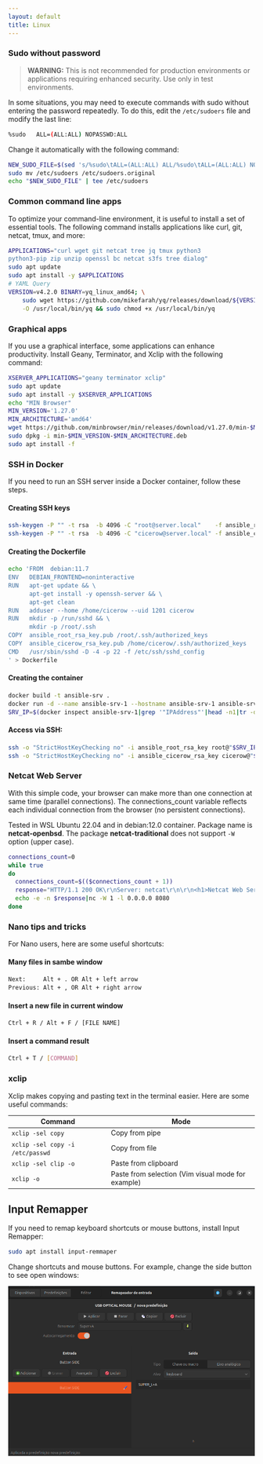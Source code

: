 ```yaml
---
layout: default
title: Linux
---
```




### Sudo without password

> **WARNING:** This is not recommended for production environments or applications requiring enhanced security. Use only in test environments.

In some situations, you may need to execute commands with sudo without entering the password repeatedly. To do this, edit the `/etc/sudoers` file and modify the last line:

```bash
%sudo   ALL=(ALL:ALL) NOPASSWD:ALL
```

Change it automatically with the following command:

```bash
NEW_SUDO_FILE=$(sed 's/%sudo\tALL=(ALL:ALL) ALL/%sudo\tALL=(ALL:ALL) NOPASSWD:ALL/' /etc/sudoers)
sudo mv /etc/sudoers /etc/sudoers.original
echo "$NEW_SUDO_FILE" | tee /etc/sudoers
```

### Common command line apps

To optimize your command-line environment, it is useful to install a set of essential tools. The following command installs applications like curl, git, netcat, tmux, and more:


```bash
APPLICATIONS="curl wget git netcat tree jq tmux python3
python3-pip zip unzip openssl bc netcat s3fs tree dialog"
sudo apt update
sudo apt install -y $APPLICATIONS
# YAML Query
VERSION=v4.2.0 BINARY=yq_linux_amd64; \
    sudo wget https://github.com/mikefarah/yq/releases/download/${VERSION}/${BINARY} \
    -O /usr/local/bin/yq && sudo chmod +x /usr/local/bin/yq
```

### Graphical apps

If you use a graphical interface, some applications can enhance productivity. Install Geany, Terminator, and Xclip with the following command:

```bash
XSERVER_APPLICATIONS="geany terminator xclip"
sudo apt update
sudo apt install -y $XSERVER_APPLICATIONS
echo "MIN Browser"
MIN_VERSION='1.27.0'
MIN_ARCHITECTURE='amd64'
wget https://github.com/minbrowser/min/releases/download/v1.27.0/min-$MIN_VERSION-$MIN_ARCHITECTURE.deb
sudo dpkg -i min-$MIN_VERSION-$MIN_ARCHITECTURE.deb
sudo apt install -f
```

### SSH in Docker

If you need to run an SSH server inside a Docker container, follow these steps.


#### Creating SSH keys

```bash
ssh-keygen -P "" -t rsa  -b 4096 -C "root@server.local"    -f ansible_root_rsa_key
ssh-keygen -P "" -t rsa  -b 4096 -C "cicerow@server.local" -f ansible_cicerow_rsa_key
```

#### Creating the Dockerfile

```bash
echo 'FROM  debian:11.7
ENV   DEBIAN_FRONTEND=noninteractive
RUN   apt-get update && \
      apt-get install -y openssh-server && \
      apt-get clean
RUN   adduser --home /home/cicerow --uid 1201 cicerow
RUN   mkdir -p /run/sshd && \
      mkdir -p /root/.ssh 
COPY  ansible_root_rsa_key.pub /root/.ssh/authorized_keys
COPY  ansible_cicerow_rsa_key.pub /home/cicerow/.ssh/authorized_keys
CMD   /usr/sbin/sshd -D -4 -p 22 -f /etc/ssh/sshd_config
' > Dockerfile
```

#### Creating the container

```bash
docker build -t ansible-srv .
docker run -d --name ansible-srv-1 --hostname ansible-srv-1 ansible-srv
SRV_IP=$(docker inspect ansible-srv-1|grep '"IPAddress"'|head -n1|tr -d '" ,'|cut -d":" -f2)
```

#### Access via SSH:

```bash
ssh -o "StrictHostKeyChecking no" -i ansible_root_rsa_key root@"$SRV_IP"
ssh -o "StrictHostKeyChecking no" -i ansible_cicerow_rsa_key cicerow@"$SRV_IP"
```

### Netcat Web Server

With this simple code, your browser can make more than one connection at same time (parallel connections). The connections_count variable reflects each individual connection from the browser (no persistent connections).

Tested in WSL Ubuntu 22.04 and in debian:12.0 container. Package name is **netcat-openbsd**. The package **netcat-traditional** does not support `-W` option (upper case).

```bash
connections_count=0
while true
do 
  connections_count=$(($connections_count + 1))
  response="HTTP/1.1 200 OK\r\nServer: netcat\r\n\r\n<h1>Netcat Web Server</h1>Using net cat as web server.<br>Connections: $connections_count<br>Server date: $(date)"
  echo -e -n $response|nc -W 1 -l 0.0.0.0 8080
done
```

### Nano tips and tricks

For Nano users, here are some useful shortcuts:

#### Many files in sambe window

```bash
Next:     Alt + . OR Alt + left arrow
Previous: Alt + , OR Alt + right arrow
```

#### Insert a new file in current window

```bash
Ctrl + R / Alt + F / [FILE NAME]
```

#### Insert a command result

```bash
Ctrl + T / [COMMAND]
```

### xclip

Xclip makes copying and pasting text in the terminal easier. Here are some useful commands:

| Command                         | Mode                                               |
|---------------------------------|----------------------------------------------------|
| `xclip -sel copy`               | Copy from pipe                                     |
| `xclip -sel copy -i /etc/passwd`| Copy from file                                     |
| `xclip -sel clip -o`            | Paste from clipboard                               |
| `xclip -o`                      | Paste from selection (Vim visual mode for example) |

## Input Remapper

If you need to remap keyboard shortcuts or mouse buttons, install Input Remapper:

```bash
sudo apt install input-remmaper
```

Change shortcuts and mouse buttons. For example, change the side button to see open windows:

![Linux Input Mapper](img/linux-input-mapper001.png)
